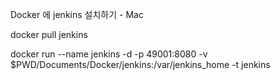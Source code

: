 Docker 에 jenkins 설치하기 -  Mac

docker pull jenkins

docker run --name jenkins -d -p 49001:8080 -v $PWD/Documents/Docker/jenkins:/var/jenkins_home -t jenkins 